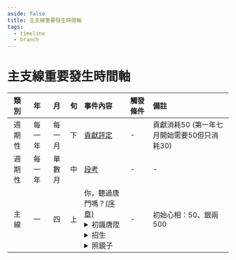 ```yaml
---
aside: false
title: 主支線重要發生時間軸
tags:
  - timeline
  - branch
---
```

# 主支線重要發生時間軸

| 類別  |  年  |  月  |  旬  | 事件內容                                                                                                                                                                                                                                                                                                                                                                                                                                                                                                                                  | 觸發條件 | 備註                         |
| :-: | :-: | :-: | :-: | :------------------------------------------------------------------------------------------------------------------------------------------------------------------------------------------------------------------------------------------------------------------------------------------------------------------------------------------------------------------------------------------------------------------------------------------------------------------------------------------------------------------------------------ | :--- | :------------------------- |
| 週期性 | 每一年 | 每一月 |  下  | [貢獻評定](https://forum.gamer.com.tw/Co.php?bsn=73317&sn=259)<!---TODO 花時間再把貢獻機制獨立出來寫-->                                                                                                                                                                                                                                                                                                                                                                                                                                                 | -    | 貢獻消耗50 (第一年七月開始需要50但只消耗30) |
| 週期性 | 每一年 | 單數月 |  中  | [段考](https://forum.gamer.com.tw/Co.php?bsn=73317&sn=260) <!--- TODO 花時間把段考機制獨立出來寫 -->                                                                                                                                                                                                                                                                                                                                                                                                                                                 | -    | -                          |
| 主線  |  一  |  四  |  上  | 你，聽過唐門嗎？[(序章)](https://www.google.com/url?q=https://forum.gamer.com.tw/Co.php?bsn%3D73317%26sn%3D248&sa=D&source=editors&ust=1719915968275285&usg=AOvVaw3e15n3NtbUHkZPpLZwpIzR)</br><details><summary>初識唐陞</summary>選項一：「附和三師兄」(唐中翎好感-1、嘴力+1、道德-1)<br>選項二：「唯唯諾諾」(唐中翎好感+1、處世-1、性情-1)</details><details><summary>招生</summary>選項一：「講點幹話刺激他」(嘴力+1、處世-1、道德-1、性情+1)<br>選項二：「講點好聽的話安慰他」(修養+1、唐陞+1)</details><details><summary>照鏡子</summary>選項一：還不算太差。(性情下降，技能〔自戀〕覺醒，趙活會變得"順眼一點"，立繪微調。)<br>選項二：內在更重要。(學問上升。)<br>選項三：實在是難看。(性情下降，修養下降，心相-20。)</details>| -    | 初始心相：50、銀兩500              |                                                                                                                                                                                                                                                                                                                                                                                                                                                                                                                      |      |                            |

